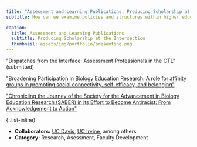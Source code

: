 ```yaml
---
title: "Assessment and Learning Publications: Producing Scholarship at the Intersection"
subtitle: How can we examine policies and structures within higher education that contribute to inequities?

caption:
  title: Assessment and Learning Publications
  subtitle: Producing Scholarship at the Intersection
  thumbnail: assets/img/portfolio/presenting.png
---
```


"Dispatches from the Interface: Assessment Professionals in the CTL" (submitted)

["Broadening Participation in Biology Education Research: A role for affinity groups in promoting social connectivity, self-efficacy, and belonging"](https://www.lifescied.org/doi/full/10.1187/cbe.23-01-0004)

["Chronicling the Journey of the Society for the Advancement in Biology Education Research (SABER) in its Effort to Become Antiracist: From Acknowledgement to Action"](https://www.frontiersin.org/articles/10.3389/feduc.2021.780401/full)

{:.list-inline}
- **Collaborators:** [UC Davis](https://assessment.ucdavis.edu/), [UC Irvine](https://dtei.uci.edu/), among others
- **Category:** Research, Asessment, Faculty Development

